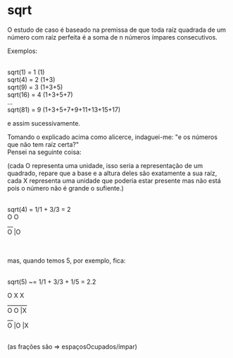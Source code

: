 # sqrt

O estudo de caso é baseado na premissa de que toda raíz quadrada de um número com raíz perfeita é a soma de n números ímpares consecutivos.

Exemplos:<br><br>

sqrt(1) = 1 (1) <br>
sqrt(4) = 2 (1+3)<br>
sqrt(9) = 3 (1+3+5)<br>
sqrt(16) = 4 (1+3+5+7)<br>
...<br>
sqrt(81) = 9 (1+3+5+7+9+11+13+15+17)<br>

e assim sucessivamente.<br>

Tomando o explicado acima como alicerce, indaguei-me: "e os números que não tem raíz certa?"<br>
Pensei na seguinte coisa:<br>

(cada O representa uma unidade, isso seria a representação de um quadrado, repare que a base e a altura deles são exatamente a sua raíz,
 cada X representa uma unidade que poderia estar presente mas não está pois o número não é grande o sufiente.) <br><br>

sqrt(4) = 1/1 + 3/3 = 2                      <br>
O  O<br>
__<br>
O |O<br>
<br><br>


mas, quando temos 5, por exemplo, fica:<br><br>

sqrt(5) ~= 1/1 + 3/3 + 1/5 = 2.2                <br>

O  X   X<br>
_______<br>
O  O  |X<br>
__    <br>
O |O  |X<br><br>

(as frações são => espaçosOcupados/ímpar)<br>
